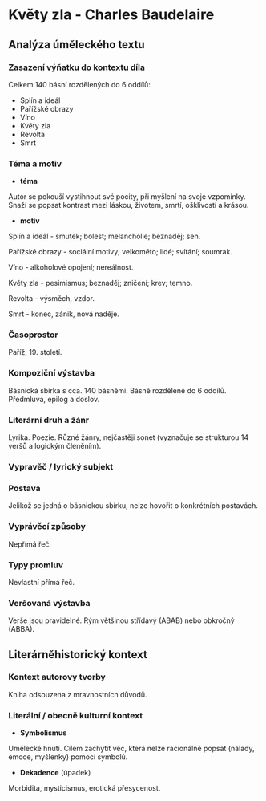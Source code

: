 # Květy zla - Charles Baudelaire

## Analýza úměleckého textu

### Zasazení výňatku do kontextu díla

Celkem 140 básní rozdělených do 6 oddílů:

- Splín a ideál
- Pařížské obrazy
- Víno
- Květy zla
- Revolta
- Smrt

### Téma a motiv

- **téma**

Autor se pokouší vystihnout své pocity, při myšlení na svoje vzpomínky. Snaží se popsat kontrast mezi láskou, životem, smrtí, ošklivostí a krásou.

- **motiv**

Splín a ideál - smutek; bolest; melancholie; beznaděj; sen.

Pařížské obrazy - sociální motivy; velkoměto; lidé; svítání; soumrak.

Víno - alkoholové opojení; nereálnost.

Květy zla - pesimismus; beznaděj; zničení; krev; temno.

Revolta - výsměch, vzdor.

Smrt - konec, zánik, nová naděje.

### Časoprostor

Paříž, 19. století.

### Kompoziční výstavba

Básnická sbírka s cca. 140 básněmi. Básně rozdělené do 6 oddílů. Předmluva, epilog a doslov.

### Literární druh a žánr

Lyrika. Poezie. Různé žánry, nejčastěji sonet (vyznačuje se strukturou 14 veršů a logickým členěním).

### Vypravěč / lyrický subjekt

### Postava

Jelikož se jedná o básnickou sbírku, nelze hovořit o konkrétních postavách.

### Vyprávěcí způsoby

Nepřímá řeč.

### Typy promluv

Nevlastní přímá řeč.

### Veršovaná výstavba

Verše jsou pravidelné. Rým většinou střídavý (ABAB) nebo obkročný (ABBA).

## Literárněhistorický kontext

### Kontext autorovy tvorby

Kniha odsouzena z mravnostních důvodů.

### Literální / obecně kulturní kontext

- **Symbolismus**

Umělecké hnutí. Cílem zachytit věc, která nelze racionálně popsat (nálady, emoce, myšlenky) pomocí symbolů.

- **Dekadence** (úpadek)

Morbidita, mysticismus, erotická přesycenost.
